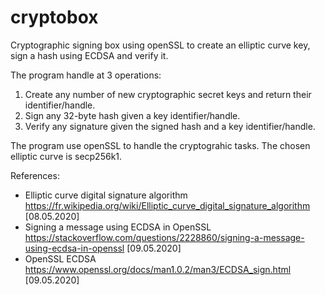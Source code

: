 # cryptobox
Cryptographic signing box using openSSL to create an elliptic curve key, sign a hash using ECDSA and verify it.

The program handle at 3 operations:
1. Create any number of new cryptographic secret keys and return their identifier/handle. 
2. Sign any 32-byte hash given a key identifier/handle.
3. Verify any signature given the signed hash and a key identifier/handle.

The program use openSSL to handle the cryptograhic tasks.
The chosen elliptic curve is secp256k1.

References:
- Elliptic curve digital signature algorithm
  https://fr.wikipedia.org/wiki/Elliptic_curve_digital_signature_algorithm
  [08.05.2020]
- Signing a message using ECDSA in OpenSSL 
  https://stackoverflow.com/questions/2228860/signing-a-message-using-ecdsa-in-openssl
  [09.05.2020]
- OpenSSL ECDSA
  https://www.openssl.org/docs/man1.0.2/man3/ECDSA_sign.html
  [09.05.2020]
